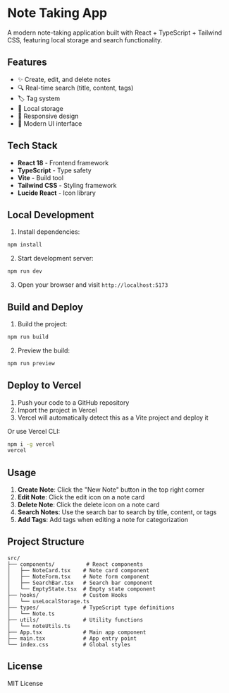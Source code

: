 # Note Taking App

A modern note-taking application built with React + TypeScript + Tailwind CSS, featuring local storage and search functionality.

## Features

- ✨ Create, edit, and delete notes
- 🔍 Real-time search (title, content, tags)
- 🏷️ Tag system
- 💾 Local storage
- 📱 Responsive design
- 🎨 Modern UI interface

## Tech Stack

- **React 18** - Frontend framework
- **TypeScript** - Type safety
- **Vite** - Build tool
- **Tailwind CSS** - Styling framework
- **Lucide React** - Icon library

## Local Development

1. Install dependencies:
```bash
npm install
```

2. Start development server:
```bash
npm run dev
```

3. Open your browser and visit `http://localhost:5173`

## Build and Deploy

1. Build the project:
```bash
npm run build
```

2. Preview the build:
```bash
npm run preview
```

## Deploy to Vercel

1. Push your code to a GitHub repository
2. Import the project in Vercel
3. Vercel will automatically detect this as a Vite project and deploy it

Or use Vercel CLI:
```bash
npm i -g vercel
vercel
```

## Usage

1. **Create Note**: Click the "New Note" button in the top right corner
2. **Edit Note**: Click the edit icon on a note card
3. **Delete Note**: Click the delete icon on a note card
4. **Search Notes**: Use the search bar to search by title, content, or tags
5. **Add Tags**: Add tags when editing a note for categorization

## Project Structure

```
src/
├── components/          # React components
│   ├── NoteCard.tsx    # Note card component
│   ├── NoteForm.tsx    # Note form component
│   ├── SearchBar.tsx   # Search bar component
│   └── EmptyState.tsx  # Empty state component
├── hooks/              # Custom Hooks
│   └── useLocalStorage.ts
├── types/              # TypeScript type definitions
│   └── Note.ts
├── utils/              # Utility functions
│   └── noteUtils.ts
├── App.tsx             # Main app component
├── main.tsx            # App entry point
└── index.css           # Global styles
```

## License

MIT License